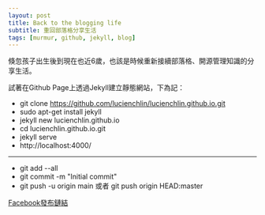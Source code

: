 ```yaml
---
layout: post
title: Back to the blogging life
subtitle: 重回部落格分享生活
tags: [murmur, github, jekyll, blog]
---
```


倏忽孩子出生後到現在也近6歲，也該是時候重新接續部落格、開源管理知識的分享生活。

試著在Github Page上透過Jekyll建立靜態網站，下為記：

- git clone https://github.com/lucienchlin/lucienchlin.github.io.git
- sudo apt-get install jekyll
- jekyll new lucienchlin.github.io
- cd lucienchlin.github.io.git
- jekyll serve
- http://localhost:4000/

----

- git add --all
- git commit -m "Initial commit"
- git push -u origin main 或者 git push origin HEAD:master

[Facebook發布鏈結](https://www.facebook.com/lucienchenghsia.lin/posts/10216846284388987)
